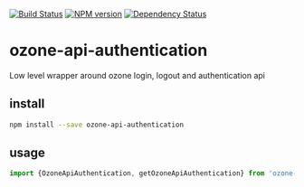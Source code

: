 [![Build Status](https://travis-ci.org/taktik/ozone-api-authentication.svg?branch=master)](https://travis-ci.org/taktik/ozone-api-authentication)
[![NPM version][npm-image]][npm-url]
 [![Dependency Status][daviddm-image]][daviddm-url]

# ozone-api-authentication

Low level wrapper around ozone login, logout and authentication api

## install

```bash
npm install --save ozone-api-authentication
```
## usage


```typescript
import {OzoneApiAuthentication, getOzoneApiAuthentication} from 'ozone-api-authentication'
```


[npm-image]: https://badge.fury.io/js/ozone-api-authentication.svg
[npm-url]: https://npmjs.org/package/ozone-api-authentication
[daviddm-image]: https://david-dm.org/taktik/ozone-api-authentication.svg?theme=shields.io
[daviddm-url]: https://david-dm.org/taktik/ozone-api-authentication
